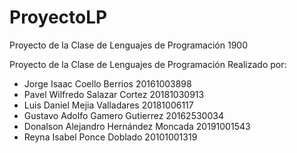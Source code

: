 # ProyectoLP
Proyecto de la Clase de Lenguajes de Programación 1900 

Proyecto de la Clase de Lenguajes de Programación Realizado por: 
* Jorge Isaac Coello Berrios 20161003898
* Pavel Wilfredo Salazar Cortez 20181030913
* Luis Daniel Mejia Valladares 20181006117
* Gustavo Adolfo Gamero Gutierrez 20162530034
* Donalson Alejandro Hernández Moncada 20191001543
* Reyna Isabel Ponce Doblado 20101001319
